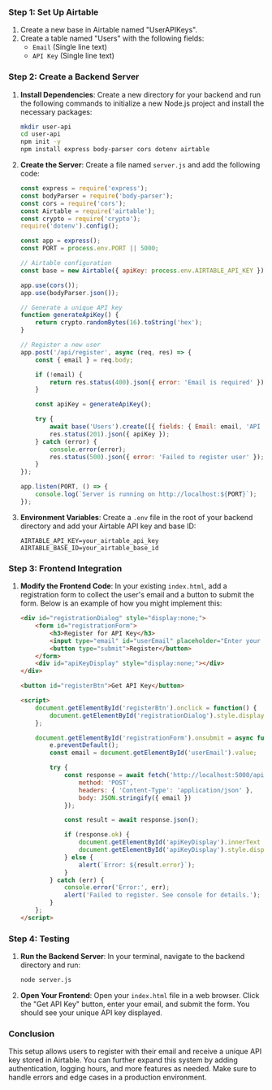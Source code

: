 ### Step 1: Set Up Airtable

1. Create a new base in Airtable named "UserAPIKeys".
2. Create a table named "Users" with the following fields:
   - `Email` (Single line text)
   - `API Key` (Single line text)

### Step 2: Create a Backend Server

1. **Install Dependencies**:
   Create a new directory for your backend and run the following commands to initialize a new Node.js project and install the necessary packages:

   ```bash
   mkdir user-api
   cd user-api
   npm init -y
   npm install express body-parser cors dotenv airtable
   ```

2. **Create the Server**:
   Create a file named `server.js` and add the following code:

   ```javascript
   const express = require('express');
   const bodyParser = require('body-parser');
   const cors = require('cors');
   const Airtable = require('airtable');
   const crypto = require('crypto');
   require('dotenv').config();

   const app = express();
   const PORT = process.env.PORT || 5000;

   // Airtable configuration
   const base = new Airtable({ apiKey: process.env.AIRTABLE_API_KEY }).base(process.env.AIRTABLE_BASE_ID);

   app.use(cors());
   app.use(bodyParser.json());

   // Generate a unique API key
   function generateApiKey() {
       return crypto.randomBytes(16).toString('hex');
   }

   // Register a new user
   app.post('/api/register', async (req, res) => {
       const { email } = req.body;

       if (!email) {
           return res.status(400).json({ error: 'Email is required' });
       }

       const apiKey = generateApiKey();

       try {
           await base('Users').create([{ fields: { Email: email, 'API Key': apiKey } }]);
           res.status(201).json({ apiKey });
       } catch (error) {
           console.error(error);
           res.status(500).json({ error: 'Failed to register user' });
       }
   });

   app.listen(PORT, () => {
       console.log(`Server is running on http://localhost:${PORT}`);
   });
   ```

3. **Environment Variables**:
   Create a `.env` file in the root of your backend directory and add your Airtable API key and base ID:

   ```plaintext
   AIRTABLE_API_KEY=your_airtable_api_key
   AIRTABLE_BASE_ID=your_airtable_base_id
   ```

### Step 3: Frontend Integration

1. **Modify the Frontend Code**:
   In your existing `index.html`, add a registration form to collect the user's email and a button to submit the form. Below is an example of how you might implement this:

   ```html
   <div id="registrationDialog" style="display:none;">
       <form id="registrationForm">
           <h3>Register for API Key</h3>
           <input type="email" id="userEmail" placeholder="Enter your email" required />
           <button type="submit">Register</button>
       </form>
       <div id="apiKeyDisplay" style="display:none;"></div>
   </div>

   <button id="registerBtn">Get API Key</button>

   <script>
       document.getElementById('registerBtn').onclick = function() {
           document.getElementById('registrationDialog').style.display = 'block';
       };

       document.getElementById('registrationForm').onsubmit = async function(e) {
           e.preventDefault();
           const email = document.getElementById('userEmail').value;

           try {
               const response = await fetch('http://localhost:5000/api/register', {
                   method: 'POST',
                   headers: { 'Content-Type': 'application/json' },
                   body: JSON.stringify({ email })
               });

               const result = await response.json();

               if (response.ok) {
                   document.getElementById('apiKeyDisplay').innerText = `Your API Key: ${result.apiKey}`;
                   document.getElementById('apiKeyDisplay').style.display = 'block';
               } else {
                   alert(`Error: ${result.error}`);
               }
           } catch (err) {
               console.error('Error:', err);
               alert('Failed to register. See console for details.');
           }
       };
   </script>
   ```

### Step 4: Testing

1. **Run the Backend Server**:
   In your terminal, navigate to the backend directory and run:

   ```bash
   node server.js
   ```

2. **Open Your Frontend**:
   Open your `index.html` file in a web browser. Click the "Get API Key" button, enter your email, and submit the form. You should see your unique API key displayed.

### Conclusion

This setup allows users to register with their email and receive a unique API key stored in Airtable. You can further expand this system by adding authentication, logging hours, and more features as needed. Make sure to handle errors and edge cases in a production environment.